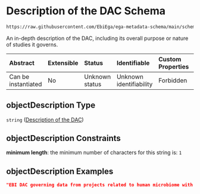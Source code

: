 # Description of the DAC Schema

```txt
https://raw.githubusercontent.com/EbiEga/ega-metadata-schema/main/schemas/EGA.DAC.json#/properties/objectDescription
```

An in-depth description of the DAC, including its overall purpose or nature of studies it governs.

| Abstract            | Extensible | Status         | Identifiable            | Custom Properties | Additional Properties | Access Restrictions | Defined In                                                             |
| :------------------ | :--------- | :------------- | :---------------------- | :---------------- | :-------------------- | :------------------ | :--------------------------------------------------------------------- |
| Can be instantiated | No         | Unknown status | Unknown identifiability | Forbidden         | Allowed               | none                | [EGA.DAC.json\*](../../../schemas/EGA.DAC.json "open original schema") |

## objectDescription Type

`string` ([Description of the DAC](ega-properties-description-of-the-dac.md))

## objectDescription Constraints

**minimum length**: the minimum number of characters for this string is: `1`

## objectDescription Examples

```json
"EBI DAC governing data from projects related to human microbiome with data provenance..."
```
